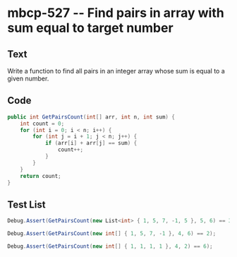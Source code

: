 # mbcp-527 -- Find pairs in array with sum equal to target number

## Text

Write a function to find all pairs in an integer array whose sum is equal to a given number.

## Code

```csharp
public int GetPairsCount(int[] arr, int n, int sum) {
    int count = 0; 
    for (int i = 0; i < n; i++) {
        for (int j = i + 1; j < n; j++) {
            if (arr[i] + arr[j] == sum) {
                count++;
            }
        }
    }
    return count;
}
```

## Test List

```csharp
Debug.Assert(GetPairsCount(new List<int> { 1, 5, 7, -1, 5 }, 5, 6) == 3);
```

```csharp
Debug.Assert(GetPairsCount(new int[] { 1, 5, 7, -1 }, 4, 6) == 2);
```

```csharp
Debug.Assert(GetPairsCount(new int[] { 1, 1, 1, 1 }, 4, 2) == 6);
```
